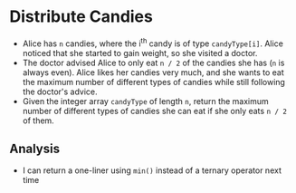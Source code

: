 # Distribute Candies
- Alice has `n` candies, where the i<sup>th</sup> candy is of type `candyType[i]`. Alice noticed that she started to gain weight, so she visited a doctor.
- The doctor advised Alice to only eat `n / 2` of the candies she has (`n` is always even). Alice likes her candies very much, and she wants to eat the maximum number of different types of candies while still following the doctor's advice.
- Given the integer array `candyType` of length `n`, return the maximum number of different types of candies she can eat if she only eats `n / 2` of them.

## Analysis
- I can return a one-liner using `min()` instead of a ternary operator next time
